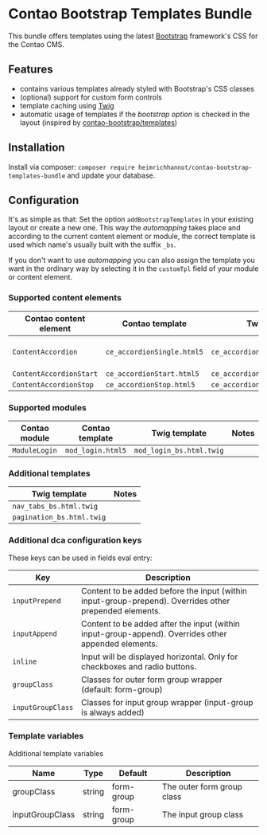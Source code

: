 # Contao Bootstrap Templates Bundle

This bundle offers templates using the latest [Bootstrap](https://getbootstrap.com) framework's CSS for the Contao CMS.

## Features

- contains various templates already styled with Bootstrap's CSS classes
- (optional) support for custom form controls
- template caching using [Twig](https://twig.symfony.com)
- automatic usage of templates if the *bootstrap option* is checked in the layout (inspired by [contao-bootstrap/templates](https://github.com/contao-bootstrap/templates))

## Installation

Install via composer: `composer require heimrichhannot/contao-bootstrap-templates-bundle` and update your database.

## Configuration

It's as simple as that: Set the option `addBootstrapTemplates` in your existing layout or create a new one. This way the *automapping* takes place and
according to the current content element or module, the correct template is used which name's usually built with the suffix `_bs`.

If you don't want to use *automapping* you can also assign the template you want in the ordinary way by selecting it in the `customTpl` field of your module or content element.

### Supported content elements

Contao content element | Contao template | Twig template | Notes
---------------------- | --------------- | ------------- | -----
`ContentAccordion` | `ce_accordionSingle.html5` | `ce_accordionSingle_bs.html.twig` | single element accordions
`ContentAccordionStart` | `ce_accordionStart.html5` | `ce_accordionStart_bs.html.twig` |
`ContentAccordionStop` | `ce_accordionStop.html5` | `ce_accordionStop_bs.html.twig` |

### Supported modules

Contao module | Contao template | Twig template | Notes
------------- | --------------- | ------------- | -----
`ModuleLogin` | `mod_login.html5` | `mod_login_bs.html.twig` |

### Additional templates

Twig template | Notes
------------- | -----
`nav_tabs_bs.html.twig` |
`pagination_bs.html.twig` |

### Additional dca configuration keys

These keys can be used in fields eval entry:

Key            | Description
-------------- |-----------
`inputPrepend` | Content to be added before the input (within input-group-prepend). Overrides other prepended elements.
`inputAppend`  | Content to be added after the input (within input-group-append). Overrides other appended elements.
`inline`       | Input will be displayed horizontal. Only for checkboxes and radio buttons. 
`groupClass`   | Classes for outer form group wrapper (default: form-group)
`inputGroupClass`   | Classes for input group wrapper (input-group is always added)

### Template variables

Additional template variables

Name            | Type   | Default    | Description
--------------- | ------ | ---------- | -----------
groupClass      | string | form-group | The outer form group class
inputGroupClass | string | form-group | The input group class